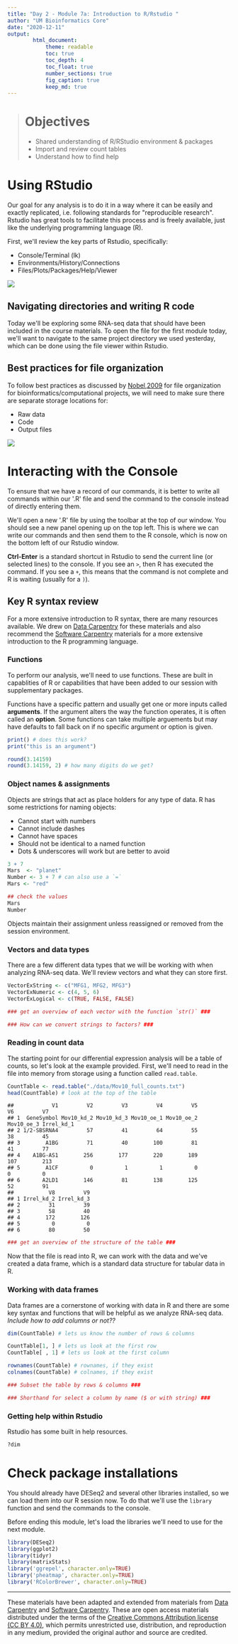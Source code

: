 ```yaml
---
title: "Day 2 - Module 7a: Introduction to R/Rstudio "
author: "UM Bioinformatics Core"
date: "2020-12-11"
output:
        html_document:
            theme: readable
            toc: true
            toc_depth: 4
            toc_float: true
            number_sections: true
            fig_caption: true
            keep_md: true
---
```


<!--- Allow the page to be wider --->
<style>
    body .main-container {
        max-width: 1200px;
    }
</style>
> # Objectives
> * Shared understanding of R/RStudio environment & packages
> * Import and review count tables
> * Understand how to find help

# Using RStudio

Our goal for any analysis is to do it in a way where it can be easily and exactly replicated, i.e. following standards for "reproducible research". Rstudio has great tools to facilitate this process and is freely available, just like the underlying programming language (R).

First, we'll review the key parts of Rstudio, specifically:
* Console/Terminal (lk)    
* Environments/History/Connections   
* Files/Plots/Packages/Help/Viewer   


![](./images/Rstudio_example.png)

## Navigating directories and writing R code

Today we'll be exploring some RNA-seq data that should have been included in the course materials. To open the file for the first module today, we'll want to navigate to the same project directory we used yesterday, which can be done using the file viewer within Rstudio.


## Best practices for file organization

To follow best practices as discussed by [Nobel,2009](https://journals.plos.org/ploscompbiol/article?id=10.1371/journal.pcbi.1000424) for file organization for bioinformatics/computational projects, we will need to make sure there are separate storage locations for:
* Raw data   
* Code    
* Output files   


![](./images/Noble2009_dataprojects.png)

# Interacting with the Console

To ensure that we have a record of our commands, it is better to write all commands within our '.R' file and send the command to the console instead of directly entering them.

We'll open a new '.R' file by using the toolbar at the top of our window. You should see a new panel opening up on the top left. This is where we can write our commands and then send them to the R console, which is now on the bottom left of our Rstudio window.

**Ctrl-Enter** is a standard shortcut in Rstudio to send the current line (or selected lines) to the console. If you see an `>`, then R has executed the command. If you see a `+`, this means that the command is not complete and R is waiting (usually for a `)`).

## Key R syntax review

For a more extensive introduction to R syntax, there are many resources available. We drew on [Data Carpentry](https://datacarpentry.org/R-genomics/00-before-we-start.html) for these materials and also recommend the [Software Carpentry](https://swcarpentry.github.io/r-novice-gapminder/) materials for a more extensive introduction to the R programming language.

### Functions

To perform our analysis, we'll need to use functions. These are built in capablities of R or capabilities that have been added to our session with supplementary packages.

Functions have a specific pattern and usually get one or more inputs called **arguments**. If the argument alters the way the function operates, it is often called an **option**. Some functions can take multiple arguements but may have defaults to fall back on if no specific argument or option is given.


```r
print() # does this work?
print("this is an argument")

round(3.14159)
round(3.14159, 2) # how many digits do we get?
```

### Object names & assignments

Objects are strings that act as place holders for any type of data. R has some restrictions for naming objects:
* Cannot start with numbers
* Cannot include dashes
* Cannot have spaces
* Should not be identical to a named function
* Dots & underscores will work but are better to avoid


```r
3 + 7
Mars  <- "planet"
Number <- 3 + 7 # can also use a `=`
Mars <- "red"

## check the values 
Mars
Number
```

Objects maintain their assignment unless reassigned or removed from the session environment.

### Vectors and data types

There are a few different data types that we will be working with when analyzing RNA-seq data. We'll review vectors and what they can store first.


```r
VectorExString <- c("MFG1, MFG2, MFG3")
VectorExNumeric <- c(4, 5, 6)
VectorExLogical <- c(TRUE, FALSE, FALSE)

### get an overview of each vector with the function `str()` ###

### How can we convert strings to factors? ###
```


### Reading in count data

The starting point for our differential expression analysis will be a table of counts, so let's look at the example provided. First, we'll need to read in the file into memory from storage using a function called `read.table`.

```r
CountTable <- read.table("./data/Mov10_full_counts.txt")
head(CountTable) # look at the top of the table
```

```
##            V1         V2         V3         V4         V5         V6         V7
## 1  GeneSymbol Mov10_kd_2 Mov10_kd_3 Mov10_oe_1 Mov10_oe_2 Mov10_oe_3 Irrel_kd_1
## 2 1/2-SBSRNA4         57         41         64         55         38         45
## 3        A1BG         71         40        100         81         41         77
## 4    A1BG-AS1        256        177        220        189        107        213
## 5        A1CF          0          1          1          0          0          0
## 6       A2LD1        146         81        138        125         52         91
##           V8         V9
## 1 Irrel_kd_2 Irrel_kd_3
## 2         31         39
## 3         58         40
## 4        172        126
## 5          0          0
## 6         80         50
```

```r
### get an overview of the structure of the table ###
```

Now that the file is read into R, we can work with the data and we've created a data frame, which is a standard data structure for tabular data in R.

### Working with data frames

Data frames are a cornerstone of working with data in R and there are some key syntax and functions that will be helpful as we analyze RNA-seq data. *Include how to add columns or not??*

```r
dim(CountTable) # lets us know the number of rows & columns

CountTable[1, ] # lets us look at the first row
CountTable[ , 1] # lets us look at the first column

rownames(CountTable) # rownames, if they exist
colnames(CountTable) # colnames, if they exist

### Subset the table by rows & columns ###

### Shorthand for select a column by name ($ or with string) ###
```

### Getting help within Rstudio

Rstudio has some built in help resources.


```r
?dim
```

# Check package installations

You should already have DESeq2 and several other libraries installed, so we can load them into our R session now. To do that we'll use the `library` function and send the commands to the console.

Before ending this module, let's load the libraries we'll need to use for the next module. 

```r
library(DESeq2)
library(ggplot2)
library(tidyr)
library(matrixStats)
library('ggrepel', character.only=TRUE)
library('pheatmap', character.only=TRUE)
library('RColorBrewer', character.only=TRUE)
```




---

These materials have been adapted and extended from materials from [Data Carpentry](https://datacarpentry.org/R-genomics/00-before-we-start.html) and [Software Carpentry](https://swcarpentry.github.io/r-novice-gapminder/). These are open access materials distributed under the terms of the [Creative Commons Attribution license (CC BY 4.0)](http://creativecommons.org/licenses/by/4.0/), which permits unrestricted use, distribution, and reproduction in any medium, provided the original author and source are credited.
